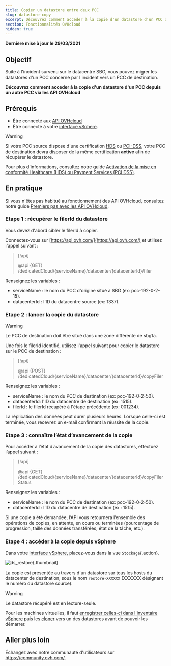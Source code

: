 ```yaml
---
title: Copier un datastore entre deux PCC
slug: datastore-copy
excerpt: Découvrez comment accéder à la copie d'un datastore d'un PCC depuis un autre PCC via les API OVHcloud
section: Fonctionnalités OVHcloud
hidden: true
---
```


**Dernière mise à jour le 29/03/2021**

## Objectif

Suite à l'incident survenu sur le datacentre SBG, vous pouvez migrer les datastores d'un PCC concerné par l'incident vers un PCC de destination.

**Découvrez comment acceder à la copie d'un datastore d'un PCC depuis un autre PCC via les API OVHcloud**

## Prérequis

- Être connecté aux [API OVHcloud](https://api.ovh.com/)
- Être connecté à votre [interface vSphere](../connexion-interface-vsphere/).

> [!warning]
>
> Si votre PCC source dispose d'une certification [HDS](https://www.ovhcloud.com/fr/enterprise/certification-conformity/hds/) ou [PCI-DSS](https://www.ovhcloud.com/fr/enterprise/certification-conformity/pci-dss/), votre PCC de destination devra disposer de la même certification **active** afin de récupérer le datastore.
>
> Pour plus d'informations, consultez notre guide [Activation de la mise en conformité Healthcare (HDS) ou Payment Services (PCI DSS)](../activer-l-option-hds-ou-pci-dss/).
>

## En pratique

Si vous n'êtes pas habitué au fonctionnement des API OVHcloud, consultez notre guide [Premiers pas avec les API OVHcloud](../../api/api-premiers-pas/).

### Etape 1 : récupérer le filerId du datastore

Vous devez d'abord cibler le filerId à copier.

Connectez-vous sur [https://api.ovh.com/](https://api.ovh.com/) et utilisez l'appel suivant :

> [!api]
>
> @api {GET} /dedicatedCloud/{serviceName}/datacenter/{datacenterId}/filer

Renseignez les variables :

- serviceName : le nom du PCC d'origine situé à SBG (ex: pcc-192-0-2-15).
- datacenterId : l'ID du datacentre source (ex: 1337).

### Etape 2 : lancer la copie du datastore

> [!warning]
>
> Le PCC de destination doit être situé dans une zone différente de sbg1a.
>

Une fois le filerId identifié, utilisez l'appel suivant pour copier le datastore sur le PCC de destination :

> [!api]
>
> @api {POST} /dedicatedCloud/{serviceName}/datacenter/{datacenterId}/copyFiler

Renseignez les variables :

- serviceName : le nom du PCC de destination (ex: pcc-192-0-2-50).
- datacenterId: l'ID du datacentre de destination (ex: 1515).
- filerId : le filerId récupéré à l'étape précédente (ex: 001234).

La réplication des données peut durer plusieurs heures. Lorsque celle-ci est terminée, vous recevrez un e-mail confirmant la réussite de la copie.

### Etape 3 : connaître l’état d’avancement de la copie

Pour accéder à l’état d’avancement de la copie des datastores, effectuez l’appel suivant :

> [!api]
>
> @api {GET} /dedicatedCloud/{serviceName}/datacenter/{datacenterId}/copyFilerStatus

Renseignez les variables :
- serviceName : le nom du PCC de destination (ex: pcc-192-0-2-50).
- datacenterId : l’ID du datacentre de destination (ex : 1515).

Si une copie a été demandée, l’API vous retournera l’ensemble des opérations de copies, en attente, en cours ou terminées (pourcentage de progression, taille des données transférées, état de la tâche, etc.).

### Etape 4 : accéder à la copie depuis vSphere

Dans votre [interface vSphere](../connexion-interface-vsphere/), placez-vous dans la vue `Stockage`{.action}.

![ds_restore](images/ds-restore.png){.thumbnail}

La copie est présentée au travers d'un datastore sur tous les hosts du datacenter de destination, sous le nom `restore-XXXXXX` (XXXXXX désignant le numéro du datastore source).

> [!warning]
>
> Le datastore récupéré est en lecture-seule.
>

Pour les machines virtuelles, il faut [enregistrer celles-ci dans l'inventaire vSphere](../vsphere-register-vm-vmx) puis les [cloner](../cloner-une-vm) vers un des datastores avant de pouvoir les démarrer.

## Aller plus loin

Échangez avec notre communauté d'utilisateurs sur <https://community.ovh.com/>.

